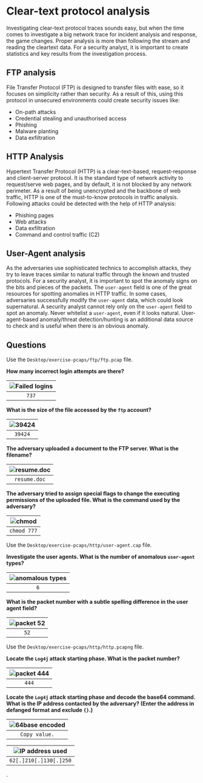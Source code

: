 # Clear-text protocol analysis

Investigating clear-text protocol traces sounds easy, but when the time comes to investigate a big network trace for 
incident analysis and response, the game changes. Proper analysis is more than following the stream and reading the 
cleartext data. For a security analyst, it is important to create statistics and key results from the investigation 
process. 

## FTP analysis

File Transfer Protocol (FTP) is designed to transfer files with ease, so it focuses on simplicity rather than security. 
As a result of this, using this protocol in unsecured environments could create security issues like:

* On-path attacks
* Credential stealing and unauthorised access
* Phishing
* Malware planting
* Data exfiltration

## HTTP Analysis

Hypertext Transfer Protocol (HTTP) is a clear-text-based, request-response and client-server protocol. It is the 
standard type of network activity to request/serve web pages, and by default, it is not blocked by any network 
perimeter. As a result of being unencrypted and the backbone of web traffic, HTTP is one of the must-to-know 
protocols in traffic analysis. Following attacks could be detected with the help of HTTP analysis:

* Phishing pages
* Web attacks
* Data exfiltration
* Command and control traffic (C2)

## User-Agent analysis

As the adversaries use sophisticated technics to accomplish attacks, they try to leave traces similar to natural 
traffic through the known and trusted protocols. For a security analyst, it is important to spot the anomaly signs 
on the bits and pieces of the packets. The `user-agent` field is one of the great resources for spotting anomalies 
in HTTP traffic. In some cases, adversaries successfully modify the `user-agent` data, which could look supernatural. 
A security analyst cannot rely only on the `user-agent` field to spot an anomaly. Never whitelist a `user-agent`, even 
if it looks natural. User-agent-based anomaly/threat detection/hunting is an additional data source to check and 
is useful when there is an obvious anomaly.

## Questions

Use the `Desktop/exercise-pcaps/ftp/ftp.pcap` file.

**How many incorrect login attempts are there?**

| ![Failed logins](../../_static/images/shark-17.png)
|:--:|
| `737` |

**What is the size of the file accessed by the `ftp` account?**

| ![39424](../../_static/images/shark-18.png)
|:--:|
| `39424` |

**The adversary uploaded a document to the FTP server. What is the filename?**

| ![resume.doc](../../_static/images/shark-19.png)
|:--:|
| `resume.doc` |

**The adversary tried to assign special flags to change the executing permissions of the uploaded file. What is the command used by the adversary?**

| ![chmod](../../_static/images/shark-20.png)
|:--:|
| `chmod 777` |

Use the `Desktop/exercise-pcaps/http/user-agent.cap` file.

**Investigate the user agents. What is the number of anomalous `user-agent` types?**

| ![anomalous types](../../_static/images/shark-21.png)
|:--:|
| `6` |

**What is the packet number with a subtle spelling difference in the user agent field?**

| ![packet 52](../../_static/images/shark-22.png)
|:--:|
| `52` |

Use the `Desktop/exercise-pcaps/http/http.pcapng` file.

**Locate the `Log4j` attack starting phase. What is the packet number?**

| ![packet 444](../../_static/images/shark-23.png)
|:--:|
| `444` |

**Locate the `Log4j` attack starting phase and decode the base64 command. What is the IP address contacted by the adversary? (Enter the address in defanged format and exclude `{}`.)**

| ![64base encoded](../../_static/images/shark-25.png)
|:--:|
| `Copy value.` |


| ![IP address used](../../_static/images/shark-24.png)
|:--:|
| `62[.]210[.]130[.]250` |

.